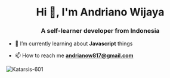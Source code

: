<h1 align="center">Hi 👋, I'm Andriano Wijaya</h1>
<h3 align="center">A self-learner developer from Indonesia</h3>

- 🌱 I’m currently learning about **Javascript** things

- 📫 How to reach me **andrianow817@gmail.com**

<p><img align="center" src="https://github-readme-stats.vercel.app/api/top-langs?username=andrian-w&show_icons=true&theme=tokyonight&locale=en&layout=compact" alt="Katarsis-601" /></p>

